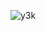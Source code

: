 ![y3k](https://github.com/yuankong666/Ultimate-RAT-Collection/assets/128066597/19e28993-1bc3-45ba-a046-3c98b3ca0348)
